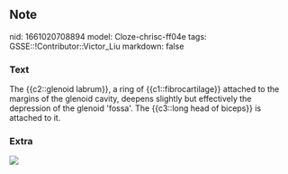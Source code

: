 ## Note
nid: 1661020708894
model: Cloze-chrisc-ff04e
tags: GSSE::!Contributor::Victor_Liu
markdown: false

### Text
The {{c2::glenoid labrum}}, a ring of {{c1::fibrocartilage}} attached to the margins of the glenoid cavity, deepens slightly but effectively the depression of the glenoid 'fossa'. The {{c3::long head of biceps}} is attached to it.

### Extra
<img src="paste-b545135e194cc9d0ce2cc86a58714048d9e58775.jpg">
